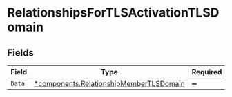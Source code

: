 # RelationshipsForTLSActivationTLSDomain


## Fields

| Field                                                                                             | Type                                                                                              | Required                                                                                          | Description                                                                                       |
| ------------------------------------------------------------------------------------------------- | ------------------------------------------------------------------------------------------------- | ------------------------------------------------------------------------------------------------- | ------------------------------------------------------------------------------------------------- |
| `Data`                                                                                            | [*components.RelationshipMemberTLSDomain](../../models/components/relationshipmembertlsdomain.md) | :heavy_minus_sign:                                                                                | N/A                                                                                               |
